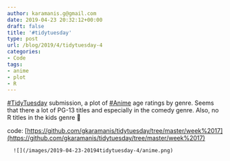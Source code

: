 ```yaml
---
author: karamanis.g@gmail.com
date: 2019-04-23 20:32:12+00:00
draft: false
title: '#tidytuesday'
type: post
url: /blog/2019/4/tidytuesday-4
categories:
- Code
tags:
- anime
- plot
- R
---
```


[#TidyTuesday](https://mobile.twitter.com/hashtag/TidyTuesday?src=hashtag_click) submission, a plot of [#Anime](https://mobile.twitter.com/hashtag/Anime?src=hashtag_click) age ratings by genre. Seems that there a lot of PG-13 titles and especially in the comedy genre. Also, no R titles in the kids genre 🤔

code: [https://github.com/gkaramanis/tidytuesday/tree/master/week%2017](https://github.com/gkaramanis/tidytuesday/tree/master/week%2017)


  
      ![](/images/2019-04-23-20194tidytuesday-4/anime.png)

